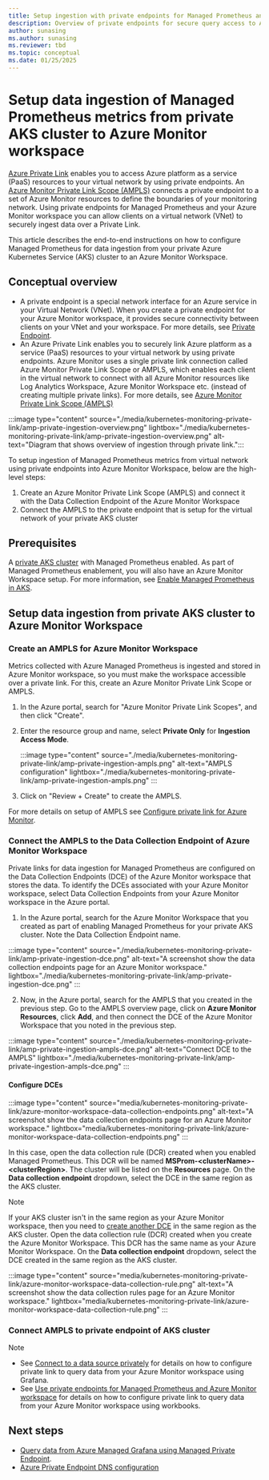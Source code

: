 ```yaml
---
title: Setup ingestion with private endpoints for Managed Prometheus and Azure Monitor workspaces
description: Overview of private endpoints for secure query access to Azure Monitor workspace from virtual networks, and details about setting up e2e ingestion of Managed Prometheus metrics
author: sunasing
ms.author: sunasing
ms.reviewer: tbd
ms.topic: conceptual
ms.date: 01/25/2025
---
```


# Setup data ingestion of Managed Prometheus metrics from private AKS cluster to Azure Monitor workspace

[Azure Private Link](/azure/private-link/private-link-overview) enables you to access Azure platform as a service (PaaS) resources to your virtual network by using private endpoints. An [Azure Monitor Private Link Scope (AMPLS)](../logs/private-link-security.md) connects a private endpoint to a set of Azure Monitor resources to define the boundaries of your monitoring network. Using private endpoints for Managed Prometheus and your Azure Monitor workspace you can allow clients on a virtual network (VNet) to securely ingest data over a Private Link.

This article describes the end-to-end instructions on how to configure Managed Prometheus for data ingestion from your private Azure Kubernetes Service (AKS) cluster to an Azure Monitor Workspace.

## Conceptual overview

- A private endpoint is a special network interface for an Azure service in your Virtual Network (VNet). When you create a private endpoint for your Azure Monitor workspace, it provides secure connectivity between clients on your VNet and your workspace. For more details, see [Private Endpoint](/azure/private-link/private-endpoint-overview).
- An Azure Private Link enables you to securely link Azure platform as a service (PaaS) resources to your virtual network by using private endpoints. Azure Monitor uses a single private link connection called Azure Monitor Private Link Scope or AMPLS, which enables each client in the virtual network to connect with all Azure Monitor resources like Log Analytics Workspace, Azure Monitor Workspace etc. (instead of creating multiple private links).
For more details, see [Azure Monitor Private Link Scope (AMPLS)](../logs/private-link-security.md)

:::image type="content" source="./media/kubernetes-monitoring-private-link/amp-private-ingestion-overview.png" lightbox="./media/kubernetes-monitoring-private-link/amp-private-ingestion-overview.png" alt-text="Diagram that shows overview of ingestion through private link.":::

To setup ingestion of Managed Prometheus metrics from virtual network using private endpoints into Azure Monitor Workspace, below are the high-level steps:

1. Create an Azure Monitor Private Link Scope (AMPLS) and connect it with the Data Collection Endpoint of the Azure Monitor Workspace
2. Connect the AMPLS to the private endpoint that is setup for the virtual network of your private AKS cluster

## Prerequisites

A [private AKS cluster](/azure/aks/private-clusters) with Managed Prometheus enabled. As part of Managed Prometheus enablement, you will also have an Azure Monitor Workspace setup. For more information, see [Enable Managed Prometheus in AKS](./kubernetes-monitoring-enable.md#enable-prometheus-and-grafana).

## Setup data ingestion from private AKS cluster to Azure Monitor Workspace

### Create an AMPLS for Azure Monitor Workspace

Metrics collected with Azure Managed Prometheus is ingested and stored in Azure Monitor workspace, so you must make the workspace accessible over a private link. For this, create an Azure Monitor Private Link Scope or AMPLS.

1. In the Azure portal, search for "Azure Monitor Private Link Scopes", and then click "Create".
2. Enter the resource group and name, select **Private Only** for **Ingestion Access Mode**.

   :::image type="content" source="./media/kubernetes-monitoring-private-link/amp-private-ingestion-ampls.png" alt-text="AMPLS configuration" lightbox="./media/kubernetes-monitoring-private-link/amp-private-ingestion-ampls.png" :::

3. Click on "Review + Create" to create the AMPLS.

For more details on setup of AMPLS see [Configure private link for Azure Monitor](/azure/azure-monitor/logs/private-link-configure).

### Connect the AMPLS to the Data Collection Endpoint of Azure Monitor Workspace

Private links for data ingestion for Managed Prometheus are configured on the Data Collection Endpoints (DCE) of the Azure Monitor workspace that stores the data. To identify the DCEs associated with your Azure Monitor workspace, select Data Collection Endpoints from your Azure Monitor workspace in the Azure portal.

1. In the Azure portal, search for the Azure Monitor Workspace that you created as part of enabling Managed Prometheus for your private AKS cluster. Note the Data Collection Endpoint name.
   
:::image type="content" source="./media/kubernetes-monitoring-private-link/amp-private-ingestion-dce.png" alt-text="A screenshot show the data collection endpoints page for an Azure Monitor workspace." lightbox="./media/kubernetes-monitoring-private-link/amp-private-ingestion-dce.png" :::

2. Now, in the Azure portal, search for the AMPLS that you created in the previous step. Go to the AMPLS overview page, click on **Azure Monitor Resources**, click **Add**, and then connect the DCE of the Azure Monitor Workspace that you noted in the previous step.

:::image type="content" source="./media/kubernetes-monitoring-private-link/amp-private-ingestion-ampls-dce.png" alt-text="Connect DCE to the AMPLS" lightbox="./media/kubernetes-monitoring-private-link/amp-private-ingestion-ampls-dce.png" :::

#### Configure DCEs

:::image type="content" source="media/kubernetes-monitoring-private-link/azure-monitor-workspace-data-collection-endpoints.png" alt-text="A screenshot show the data collection endpoints page for an Azure Monitor workspace." lightbox="media/kubernetes-monitoring-private-link/azure-monitor-workspace-data-collection-endpoints.png" :::

In this case, open the data collection rule (DCR) created when you enabled Managed Prometheus. This DCR will be named **MSProm-\<clusterName\>-\<clusterRegion\>**. The cluster will be listed on the **Resources** page. On the **Data collection endpoint** dropdown, select the DCE in the same region as the AKS cluster.

> [!NOTE]
> If your AKS cluster isn't in the same region as your Azure Monitor workspace, then you need to [create another DCE](../essentials/data-collection-endpoint-overview.md#create-a-data-collection-endpoint) in the same region as the AKS cluster.
> Open the data collection rule (DCR) created when you create the Azure Monitor Workspace. This DCR has the same name as your Azure Monitor Workspace. On the **Data collection endpoint** dropdown, select the DCE created in the same region as the AKS cluster.

:::image type="content" source="media/kubernetes-monitoring-private-link/azure-monitor-workspace-data-collection-rule.png" alt-text="A screenshot show the data collection rules page for an Azure Monitor workspace." lightbox="media/kubernetes-monitoring-private-link/azure-monitor-workspace-data-collection-rule.png" :::


### Connect AMPLS to private endpoint of AKS cluster




> [!NOTE]
> - See [Connect to a data source privately](/azure/managed-grafana/how-to-connect-to-data-source-privately) for details on how to configure private link to query data from your Azure Monitor workspace using Grafana.
> - See [Use private endpoints for Managed Prometheus and Azure Monitor workspace](../essentials/azure-monitor-workspace-private-endpoint.md) for details on how to configure private link to query data from your Azure Monitor workspace using workbooks.


## Next steps

- [Query data from Azure Managed Grafana using Managed Private Endpoint](/azure/managed-grafana/how-to-connect-to-data-source-privately).
- [Azure Private Endpoint DNS configuration](/azure/private-link/private-endpoint-dns)
